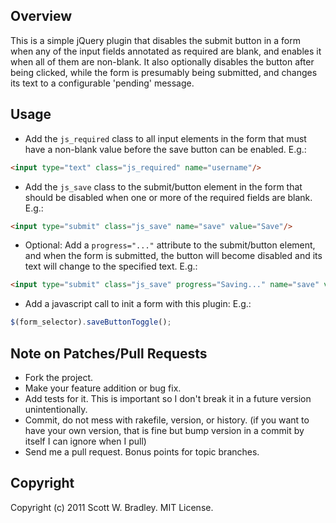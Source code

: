 ## Overview

This is a simple jQuery plugin that disables the submit button in a form when any of the input fields annotated as required are blank, and enables it when all of them are non-blank. It also optionally disables the button after being clicked, while the form is presumably being submitted, and changes its text to a configurable 'pending' message.

## Usage

  * Add the `js_required` class to all input elements in the form that must have a non-blank value before the save button can be enabled. E.g.:
```html
<input type="text" class="js_required" name="username"/>
```

  * Add the `js_save` class to the submit/button element in the form that should be disabled when one or more of the required fields are blank. E.g.:

```html
<input type="submit" class="js_save" name="save" value="Save"/>
```

  * Optional: Add a `progress="..."` attribute to the submit/button element, and when the form is submitted, the button will become disabled and its text will change to the specified text. E.g.:

```html
<input type="submit" class="js_save" progress="Saving..." name="save" value="Save"/>
```

  * Add a javascript call to init a form with this plugin: E.g.:

```javascript
$(form_selector).saveButtonToggle();
```

## Note on Patches/Pull Requests
 
* Fork the project.
* Make your feature addition or bug fix.
* Add tests for it. This is important so I don't break it in a
  future version unintentionally.
* Commit, do not mess with rakefile, version, or history.
  (if you want to have your own version, that is fine but bump version in a commit by itself I can ignore when I pull)
* Send me a pull request. Bonus points for topic branches.

## Copyright

Copyright (c) 2011 Scott W. Bradley. MIT License.
